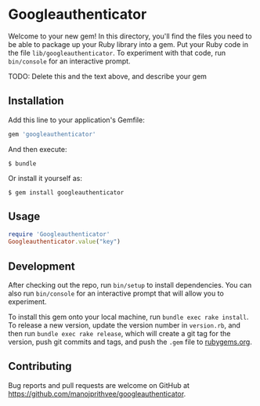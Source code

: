 # Googleauthenticator

Welcome to your new gem! In this directory, you'll find the files you need to be able to package up your Ruby library into a gem. Put your Ruby code in the file `lib/googleauthenticator`. To experiment with that code, run `bin/console` for an interactive prompt.

TODO: Delete this and the text above, and describe your gem

## Installation

Add this line to your application's Gemfile:

```ruby
gem 'googleauthenticator'
```

And then execute:

    $ bundle

Or install it yourself as:

    $ gem install googleauthenticator

## Usage

```ruby
require 'Googleauthenticator'
Googleauthenticator.value("key")
```

## Development

After checking out the repo, run `bin/setup` to install dependencies. You can also run `bin/console` for an interactive prompt that will allow you to experiment.

To install this gem onto your local machine, run `bundle exec rake install`. To release a new version, update the version number in `version.rb`, and then run `bundle exec rake release`, which will create a git tag for the version, push git commits and tags, and push the `.gem` file to [rubygems.org](https://rubygems.org).

## Contributing

Bug reports and pull requests are welcome on GitHub at https://github.com/manojprithvee/googleauthenticator.
